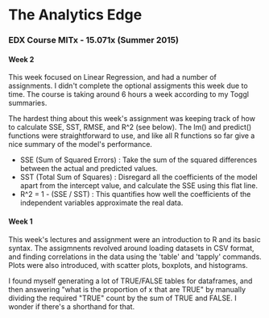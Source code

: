 # The Analytics Edge

### EDX Course MITx - 15.071x (Summer 2015)

#### Week 2
This week focused on Linear Regression, and had a number of assignments. I didn't complete the optional assigments this week due to time. The course is taking around 6 hours a week according to my Toggl summaries.

The hardest thing about this week's assignment was keeping track of how to calculate SSE, SST, RMSE, and R^2 (see below). The lm() and predict() functions were straightforward to use, and like all R functions so far give a nice summary of the model's performance. 

* SSE (Sum of Squared Errors) : Take the sum of the squared differences between the actual and predicted values.
* SST (Total Sum of Squares) : Disregard all the coefficients of the model apart from the intercept value, and calculate the SSE using this flat line.
* R^2 = 1 - (SSE / SST) : This quantifies how well the coefficients of the independent variables approximate the real data.


#### Week 1

This week's lectures and assignment were an introduction to R and its basic syntax. The assigmnents revolved around loading datasets in CSV format, and finding correlations in the data using the 'table' and 'tapply' commands. Plots were also introduced, with scatter plots, boxplots, and histograms.

I found myself generating a lot of TRUE/FALSE tables for dataframes, and then answering "what is the proportion of x that are TRUE" by manually dividing the required "TRUE" count by the sum of TRUE and FALSE. I wonder if there's a shorthand for that.


